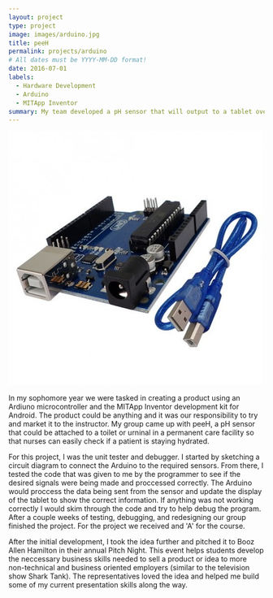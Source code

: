 ```yaml
---
layout: project
type: project
image: images/arduino.jpg
title: peeH
permalink: projects/arduino
# All dates must be YYYY-MM-DD format!
date: 2016-07-01
labels:
  - Hardware Development
  - Arduino
  - MITApp Inventor
summary: My team developed a pH sensor that will output to a tablet over Bluetooth information regarding the pH of their urine.
---
```


<div class="ui small rounded images">
  <img class="ui image" src="../images/arduino.jpg">
</div>

In my sophomore year we were tasked in creating a product using an Ardiuno microcontroller and the MITApp Inventor development kit for Android. The product could be anything and it was our responsibility to try and market it to the instructor. My group came up with peeH, a pH sensor that could be attached to a toilet or urninal in a permanent care facility so that nurses can easily check if a patient is staying hydrated.

For this project, I was the unit tester and debugger. I started by sketching a circuit diagram to connect the Arduino to the required sensors. From there, I tested the code that was given to me by the programmer to see if the desired signals were being made and proccessed correctly. The Arduino would proccess the data being sent from the sensor and update the display of the tablet to show the correct information. If anything was not working correctly I would skim through the code and try to help debug the program. After a couple weeks of testing, debugging, and redesigning our group finished the project. For the project we received and 'A' for the course.

After the initial development, I took the idea further and pitched it to Booz Allen Hamilton in their annual Pitch Night. This event helps students develop the neccessary business skills needed to sell a product or idea to more non-technical and business oriented employers (similar to the television show Shark Tank). The representatives loved the idea and helped me build some of my current presentation skills along the way. 





